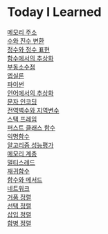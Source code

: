 # Today I Learned

[메모리 주소](https://github.com/cool232000/til/blob/master/Memory_Address.md)<br>
[수와 진수 변환](https://github.com/cool232000/til/blob/master/number.md)<br>
[정수와 정수 표현](https://github.com/cool232000/til/blob/master/integer.md)<br>
[함수에서의 추상화](https://github.com/cool232000/til/blob/master/abstraction.md)<br>
[부동소수점](https://github.com/cool232000/til/blob/master/floating%20point.md)<br>
[엡실론](https://github.com/cool232000/til/blob/master/epsilon.md)<br>
[파이썬](https://github.com/cool232000/til/blob/master/python.md)<br>
[언어에서의 추상화](https://github.com/cool232000/til/blob/master/abstraction2.md)<br>
[문자 인코딩](https://github.com/cool232000/til/blob/master/Character%20encoding.md)<br>
[전역벽수와 지역변수](https://github.com/cool232000/til/blob/master/variable.md)<br>
[스택 프레임](https://github.com/cool232000/til/blob/master/stack_frame.md)<br>
[퍼스트 클래스 함수](https://github.com/cool232000/til/blob/master/First-class%20function.md)</br>
[익명함수](https://github.com/cool232000/til/blob/master/lambda.md)<br>
[알고리즘 성능평가](https://github.com/cool232000/til/blob/master/algorithm.md)<br>
[메모리 계층](https://github.com/cool232000/til/blob/master/Memory_hierarchy.md)<br>
[멀티스레드](https://github.com/cool232000/til/blob/master/Multi_threading.md)<br>
[재귀함수](https://github.com/cool232000/til/blob/master/recursive_function.md)<br>
[함수와 메서드](https://github.com/cool232000/til/blob/master/function%26method.md)<br>
[네트워크](https://github.com/cool232000/til/blob/master/network.md)<br>
[거품 정렬](https://github.com/cool232000/til/blob/master/bubble_sort.md)<br>
[선택 정렬](https://github.com/cool232000/til/blob/master/selection_sort.md)<br>
[삽입 정렬](https://github.com/cool232000/til/blob/master/insertion_sort.md)<br>
[합병 정렬](https://github.com/cool232000/til/blob/master/merge_sort.md)<br>
